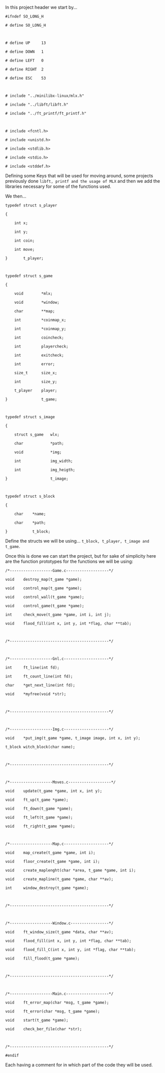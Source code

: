 
In this project header we start by...

```
#ifndef SO_LONG_H

# define SO_LONG_H

  

# define UP     13

# define DOWN   1

# define LEFT   0

# define RIGHT  2

# define ESC    53

  

# include "../minilibx-linux/mlx.h"

# include "../libft/libft.h"

# include "../ft_printf/ft_printf.h"

  

# include <fcntl.h>

# include <unistd.h>

# include <stdlib.h>

# include <stdio.h>

# include <stddef.h>
```

Defining some Keys that will be used for moving around, some projects previously done `libft, printf and the usage of MLX` and then we add the libraries necessary for some of the functions used.

We then...

```
typedef struct s_player

{

    int x;

    int y;

    int coin;

    int move;

}       t_player;

  

typedef struct s_game

{

    void        *mlx;

    void        *window;

    char        **map;

    int         *coinmap_x;

    int         *coinmap_y;

    int         coincheck;

    int         playercheck;

    int         exitcheck;

    int         error;

    size_t      size_x;

    int         size_y;

    t_player    player;

}               t_game;

  

typedef struct s_image

{

    struct s_game   wlx;

    char            *path;

    void            *img;

    int             img_width;

    int             img_heigth;

}                   t_image;

  

typedef struct s_block

{

    char    *name;

    char    *path;

}           t_block;
```

Define the structs we will be using... `t_block, t_player, t_image and t_game`.

Once this is done we can start the project, but for sake of simplicity here are the function prototypes for the functions we will be using:

```
/*-------------------Game.c-------------------*/

void    destroy_map(t_game *game);

void    control_map(t_game *game);

void    control_wall(t_game *game);

void    control_game(t_game *game);

int     check_move(t_game *game, int i, int j);

void    flood_fill(int x, int y, int *flag, char **tab);

  

/*--------------------------------------------*/

  

/*-------------------Gnl.c--------------------*/

int     ft_line(int fd);

int     ft_count_line(int fd);

char    *get_next_line(int fd);

void    *myfree(void *str);

  

/*--------------------------------------------*/

  

/*-------------------Img.c--------------------*/

void    *put_img(t_game *game, t_image image, int x, int y);

t_block witch_block(char name);

  

/*--------------------------------------------*/

  

/*-------------------Moves.c-------------------*/

void    update(t_game *game, int x, int y);

void    ft_up(t_game *game);

void    ft_down(t_game *game);

void    ft_left(t_game *game);

void    ft_right(t_game *game);

  

/*-------------------Map.c--------------------*/

void    map_create(t_game *game, int i);

void    floor_create(t_game *game, int i);

void    create_maplenght(char *area, t_game *game, int i);

void    create_mapline(t_game *game, char **av);

int     window_destroy(t_game *game);

  

/*--------------------------------------------*/

  

/*-------------------Window.c-----------------*/

void    ft_window_size(t_game *data, char **av);

void    flood_fill(int x, int y, int *flag, char **tab);

void    flood_fill_C(int x, int y, int *flag, char **tab);

void    fill_flood(t_game *game);

  

/*--------------------------------------------*/

  

/*-------------------Main.c-------------------*/

void    ft_error_map(char *msg, t_game *game);

void    ft_error(char *msg, t_game *game);

void    start(t_game *game);

void    check_ber_file(char *str);

  

/*--------------------------------------------*/

#endif
```
Each having a comment for in which part of the code they will be used.
